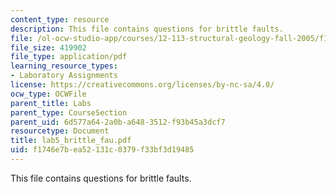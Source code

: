 ```yaml
---
content_type: resource
description: This file contains questions for brittle faults.
file: /ol-ocw-studio-app/courses/12-113-structural-geology-fall-2005/f1746e7bea52131c0379f33bf3d19485_lab5_brittle_fau.pdf
file_size: 419902
file_type: application/pdf
learning_resource_types:
- Laboratory Assignments
license: https://creativecommons.org/licenses/by-nc-sa/4.0/
ocw_type: OCWFile
parent_title: Labs
parent_type: CourseSection
parent_uid: 6d577a64-2a0b-a648-3512-f93b45a3dcf7
resourcetype: Document
title: lab5_brittle_fau.pdf
uid: f1746e7b-ea52-131c-0379-f33bf3d19485
---
```

This file contains questions for brittle faults.
